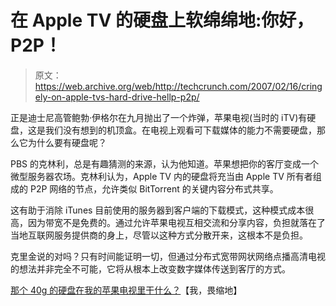 # 在 Apple TV 的硬盘上软绵绵地:你好，P2P！

> 原文：<https://web.archive.org/web/http://techcrunch.com/2007/02/16/cringely-on-apple-tvs-hard-drive-hellp-p2p/>

正是迪士尼高管鲍勃·伊格尔在九月抛出了一个炸弹，苹果电视(当时的 iTV)有硬盘，这是我们没有想到的机顶盒。在电视上观看可下载媒体的能力不需要硬盘，那么它为什么要有硬盘呢？

PBS 的克林利，总是有趣猜测的来源，认为他知道。苹果想把你的客厅变成一个微型服务器农场。克林利认为，Apple TV 内的硬盘将充当由 Apple TV 所有者组成的 P2P 网络的节点，允许类似 BitTorrent 的关键内容分布式共享。

这有助于消除 iTunes 目前使用的服务器到客户端的下载模式，这种模式成本很高，因为带宽不是免费的。通过允许苹果电视互相交流和分享内容，负担就落在了当地互联网服务提供商的身上，尽管以这种方式分散开来，这根本不是负担。

克里金说的对吗？只有时间能证明一切，但通过分布式宽带网状网络点播高清电视的想法并非完全不可能，它将从根本上改变数字媒体传送到客厅的方式。

[那个 40g 的硬盘在我的苹果电视里干什么？](https://web.archive.org/web/20160505090218/http://www.pbs.org/cringely/pulpit/2007/pulpit_20070216_001673.html)【我，畏缩地】